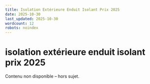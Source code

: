 ```yaml
---
title: Isolation Extérieure Enduit Isolant Prix 2025
date: 2025-10-30
last_updated: 2025-10-30
wordcount: 12
robots: noindex
---
```


# isolation extérieure enduit isolant prix 2025

Contenu non disponible – hors sujet.